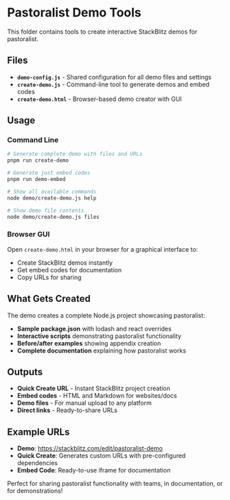 # Pastoralist Demo Tools

This folder contains tools to create interactive StackBlitz demos for pastoralist.

## Files

- **`demo-config.js`** - Shared configuration for all demo files and settings
- **`create-demo.js`** - Command-line tool to generate demos and embed codes
- **`create-demo.html`** - Browser-based demo creator with GUI

## Usage

### Command Line

```bash
# Generate complete demo with files and URLs
pnpm run create-demo

# Generate just embed codes
pnpm run demo-embed

# Show all available commands
node demo/create-demo.js help

# Show demo file contents
node demo/create-demo.js files
```

### Browser GUI

Open `create-demo.html` in your browser for a graphical interface to:
- Create StackBlitz demos instantly
- Get embed codes for documentation
- Copy URLs for sharing

## What Gets Created

The demo creates a complete Node.js project showcasing pastoralist:

- **Sample package.json** with lodash and react overrides
- **Interactive scripts** demonstrating pastoralist functionality  
- **Before/after examples** showing appendix creation
- **Complete documentation** explaining how pastoralist works

## Outputs

- **Quick Create URL** - Instant StackBlitz project creation
- **Embed codes** - HTML and Markdown for websites/docs
- **Demo files** - For manual upload to any platform
- **Direct links** - Ready-to-share URLs

## Example URLs

- **Demo**: https://stackblitz.com/edit/pastoralist-demo
- **Quick Create**: Generates custom URLs with pre-configured dependencies
- **Embed Code**: Ready-to-use iframe for documentation

Perfect for sharing pastoralist functionality with teams, in documentation, or for demonstrations!
